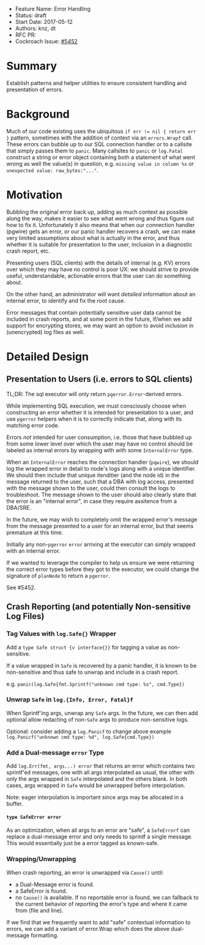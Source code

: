 - Feature Name: Error Handling
- Status: draft
- Start Date: 2017-05-12
- Authors: knz, dt
- RFC PR:
- Cockroach Issue:  [#5452](https://github.com/cockroachdb/cockroach/issues/5452)

# Summary

Establish patterns and helper utilities to ensure consistent handling and
presentation of errors.

# Background

Much of our code existing uses the ubiquitous `if err != nil { return err }`
pattern, sometimes with the addition of context via an `errors.Wrapf` call.
These errors can bubble up to our SQL connection handler or to a callsite that
simply passes them to `panic`. Many callsites to `panic` or `log.Fatal` construct
a string or error object containing both a statement of what went wrong as well
the value(s) in question, e.g. `missing value in column %s` or
`unexpected value: raw_bytes:"..."`.

# Motivation

Bubbling the original error back up, adding as much context as possible along
the way, makes it easier to see what went wrong and thus figure out how to fix
it. Unfortunately it also means that when our connection handler (pgwire) gets
an error, or our panic handler recovers a crash, we can make very limited
assumptions about what is actually in the error, and thus whether it is suitable
for presentation to the user, inclusion in a diagnostic crash report, etc.

Presenting users (SQL clients) with the details of internal (e.g. KV) errors
over which they may have no control is poor UX: we should strive to provide
useful, understandable, actionable errors that the user can do something about.

On the other hand, an administrator will want *detailed* information about an
internal error, to identify and fix the root cause.

Error messages that contain potentially sensitive user data cannot be included
in crash reports, and at some point in the future, if/when we add support for
encrypting stores, we may want an option to avoid inclusion in (unencrypted) log
files as well.

# Detailed Design

## Presentation to Users (i.e. errors to SQL clients)
TL;DR: The sql executor will only return `pgerror.Error`-derived errors.

While implementing SQL execution, we must consciously choose when constructing
an error whether it is intended for presentation to a user, and use `pgerror`
helpers when it is to correctly indicate that, along with its matching error
code.

Errors *not* intended for user consumption, i.e. those that have bubbled up from
some lower level over which the user may have no control should be labeled as
internal errors by wrapping with with some `InternalError` type.

When an `InternalError` reaches the connection handler (`pqwire`), we should log
the wrapped error in detail to node's logs along with a unique identifier. We
should then include that unique itenditier (and the node id) in the message
returned to the user, such that a DBA with log access, presented with the
message shown to the user, could then consult the logs to troubleshoot. The
message shown to the user should also clearly state that the error is an
"internal error", in case they require assitence from a DBA/SRE.

In the future, we may wish to completely omit the wrapped error's message from
the message presented to a user for an internal error, but that seems premature
at this time.

Initially any non-`pgerror` `error` arriving at the executor can simply wrapped
with an internal error.

If we wanted to leverage the compiler to help us ensure we were returning the
correct error types before they got to the executor, we could change the
signature of `planNode` to return a `pgerror`.

See #5452.

## Crash Reporting (and potentially Non-sensitive Log Files)

### Tag Values with `log.Safe{}` Wrapper
Add a `type Safe struct {v interface{}}` for tagging a value as non-sensitive.

If a value wrapped in `Safe` is recovered by a panic handler, it is known to be
non-sensitive and thus safe to unwrap and include in a crash report.

e.g. `panic(log.Safe{fmt.Sprintf("unknown cmd type: %s", cmd.Type})`

### Unwrap `Safe` in `log.{Info, Error, Fatal}f`
When Sprintf'ing args, unwrap any `Safe` args. In the future, we can then add
optional allow redacting of non-`Safe` args to produce non-sensitive logs.

Optional: consider adding a `log.Panicf` to change above example
`log.Panicf("unknown cmd type: %d", log.Safe{cmd.Type})`

### Add a Dual-message `error` Type
Add `log.Err(fmt, args...) error` that returns an error which contains two
sprintf'ed messages, one with all args interpolated as usual, the other with
only the args wrapped in `Safe` interpolated and the others blank. In both
cases, args wrapped in `Safe` would be unwrapped before interpolation.

Note: eager interpolation is important since args may be allocated in a buffer.

#### `type SafeError error`
As an optimization, when all args to an error are "safe", a `SafeErrorf` can
replace a dual-message error and only needs to sprintf a single message.
This would essentially just be a error tagged as known-safe.

### Wrapping/Unwrapping
When crash reporting, an error is unwrapped via `Cause()` until:
  - a Dual-Message error is found.
  - a SafeError is found.
  - no `Cause()` is available.
If no reportable error is found, we can fallback to the current behavior of
reporting the error's type and where it came from (file and line).

If we find that we frequently want to add "safe" contextual information to
errors, we can add a variant of error.Wrap which does the above dual-message
formatting.

